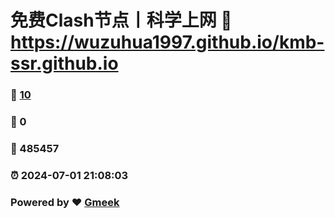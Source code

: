 # 免费Clash节点丨科学上网 :link: https://wuzuhua1997.github.io/kmb-ssr.github.io 
### :page_facing_up: [10](https://wuzuhua1997.github.io/kmb-ssr.github.io/tag.html) 
### :speech_balloon: 0 
### :hibiscus: 485457 
### :alarm_clock: 2024-07-01 21:08:03 
### Powered by :heart: [Gmeek](https://github.com/Meekdai/Gmeek)
